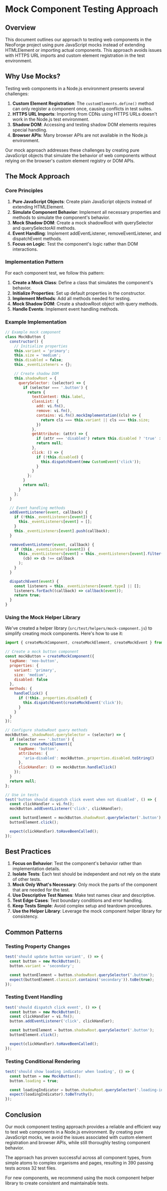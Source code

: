 # Mock Component Testing Approach

## Overview

This document outlines our approach to testing web components in the NeoForge project using pure JavaScript mocks instead of extending HTMLElement or importing actual components. This approach avoids issues with HTTPS URL imports and custom element registration in the test environment.

## Why Use Mocks?

Testing web components in a Node.js environment presents several challenges:

1. **Custom Element Registration**: The `customElements.define()` method can only register a component once, causing conflicts in test suites.
2. **HTTPS URL Imports**: Importing from CDNs using HTTPS URLs doesn't work in the Node.js test environment.
3. **Shadow DOM**: Accessing and testing shadow DOM elements requires special handling.
4. **Browser APIs**: Many browser APIs are not available in the Node.js environment.

Our mock approach addresses these challenges by creating pure JavaScript objects that simulate the behavior of web components without relying on the browser's custom element registry or DOM APIs.

## The Mock Approach

### Core Principles

1. **Pure JavaScript Objects**: Create plain JavaScript objects instead of extending HTMLElement.
2. **Simulate Component Behavior**: Implement all necessary properties and methods to simulate the component's behavior.
3. **Mock Shadow DOM**: Create a mock shadowRoot with querySelector and querySelectorAll methods.
4. **Event Handling**: Implement addEventListener, removeEventListener, and dispatchEvent methods.
5. **Focus on Logic**: Test the component's logic rather than DOM interactions.

### Implementation Pattern

For each component test, we follow this pattern:

1. **Create a Mock Class**: Define a class that simulates the component's behavior.
2. **Initialize Properties**: Set up default properties in the constructor.
3. **Implement Methods**: Add all methods needed for testing.
4. **Mock Shadow DOM**: Create a shadowRoot object with query methods.
5. **Handle Events**: Implement event handling methods.

### Example Implementation

```javascript
// Example mock component
class MockButton {
  constructor() {
    // Initialize properties
    this.variant = 'primary';
    this.size = 'medium';
    this.disabled = false;
    this._eventListeners = {};

    // Create shadow DOM
    this.shadowRoot = {
      querySelector: (selector) => {
        if (selector === '.button') {
          return {
            textContent: this.label,
            classList: {
              add: vi.fn(),
              remove: vi.fn(),
              contains: vi.fn().mockImplementation((cls) => {
                return cls === this.variant || cls === this.size;
              })
            },
            getAttribute: (attr) => {
              if (attr === 'disabled') return this.disabled ? 'true' : null;
              return null;
            },
            click: () => {
              if (!this.disabled) {
                this.dispatchEvent(new CustomEvent('click'));
              }
            }
          };
        }
        return null;
      }
    };
  }

  // Event handling methods
  addEventListener(event, callback) {
    if (!this._eventListeners[event]) {
      this._eventListeners[event] = [];
    }
    this._eventListeners[event].push(callback);
  }

  removeEventListener(event, callback) {
    if (this._eventListeners[event]) {
      this._eventListeners[event] = this._eventListeners[event].filter(
        (cb) => cb !== callback
      );
    }
  }

  dispatchEvent(event) {
    const listeners = this._eventListeners[event.type] || [];
    listeners.forEach((callback) => callback(event));
    return true;
  }
}
```

### Using the Mock Helper Library

We've created a helper library (`src/test/helpers/mock-component.js`) to simplify creating mock components. Here's how to use it:

```javascript
import { createMockComponent, createMockElement, createMockEvent } from '../helpers/mock-component.js';

// Create a mock button component
const mockButton = createMockComponent({
  tagName: 'neo-button',
  properties: {
    variant: 'primary',
    size: 'medium',
    disabled: false
  },
  methods: {
    handleClick() {
      if (!this._properties.disabled) {
        this.dispatchEvent(createMockEvent('click'));
      }
    }
  }
});

// Configure shadowRoot query methods
mockButton._shadowRoot.querySelector = (selector) => {
  if (selector === '.button') {
    return createMockElement({
      tagName: 'button',
      attributes: {
        'aria-disabled': mockButton._properties.disabled.toString()
      },
      clickHandler: () => mockButton.handleClick()
    });
  }
  return null;
};

// Use in tests
test('button should dispatch click event when not disabled', () => {
  const clickHandler = vi.fn();
  mockButton.addEventListener('click', clickHandler);

  const buttonElement = mockButton.shadowRoot.querySelector('.button');
  buttonElement.click();

  expect(clickHandler).toHaveBeenCalled();
});
```

## Best Practices

1. **Focus on Behavior**: Test the component's behavior rather than implementation details.
2. **Isolate Tests**: Each test should be independent and not rely on the state of other tests.
3. **Mock Only What's Necessary**: Only mock the parts of the component that are needed for the test.
4. **Use Descriptive Test Names**: Make test names clear and descriptive.
5. **Test Edge Cases**: Test boundary conditions and error handling.
6. **Keep Tests Simple**: Avoid complex setup and teardown procedures.
7. **Use the Helper Library**: Leverage the mock component helper library for consistency.

## Common Patterns

### Testing Property Changes

```javascript
test('should update button variant', () => {
  const button = new MockButton();
  button.variant = 'secondary';

  const buttonElement = button.shadowRoot.querySelector('.button');
  expect(buttonElement.classList.contains('secondary')).toBe(true);
});
```

### Testing Event Handling

```javascript
test('should dispatch click event', () => {
  const button = new MockButton();
  const clickHandler = vi.fn();
  button.addEventListener('click', clickHandler);

  const buttonElement = button.shadowRoot.querySelector('.button');
  buttonElement.click();

  expect(clickHandler).toHaveBeenCalled();
});
```

### Testing Conditional Rendering

```javascript
test('should show loading indicator when loading', () => {
  const button = new MockButton();
  button.loading = true;

  const loadingIndicator = button.shadowRoot.querySelector('.loading-indicator');
  expect(loadingIndicator).toBeTruthy();
});
```

## Conclusion

Our mock component testing approach provides a reliable and efficient way to test web components in a Node.js environment. By creating pure JavaScript mocks, we avoid the issues associated with custom element registration and browser APIs, while still thoroughly testing component behavior.

The approach has proven successful across all component types, from simple atoms to complex organisms and pages, resulting in 390 passing tests across 32 test files.

For new components, we recommend using the mock component helper library to create consistent and maintainable tests.
